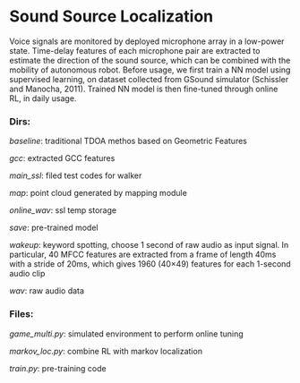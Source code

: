 # Sound Source Localization
Voice signals are monitored by deployed microphone array in a low-power state. Time-delay features of each microphone pair are extracted to estimate the direction of the sound source, which can be combined with the mobility of autonomous robot. Before usage, we first train a NN model using supervised learning, on dataset collected from GSound simulator (Schissler and Manocha, 2011). Trained NN model is then fine-tuned through online RL, in daily usage.

### Dirs:

*baseline*: traditional TDOA methos based on Geometric Features

*gcc*: extracted GCC features

*main_ssl*: filed test codes for walker

*map*: point cloud generated by mapping module

*online_wav*: ssl temp storage

*save*: pre-trained model

*wakeup*: keyword spotting, choose 1 second of raw audio as input signal. In particular, 40 MFCC features are extracted from a frame of length 40ms with a stride of 20ms, which gives 1960 (40×49) features for each 1-second audio clip

*wav*: raw audio data

### Files:

*game_multi.py*: simulated environment to perform online tuning

*markov_loc.py*: combine RL with markov localization

*train.py*: pre-training code
